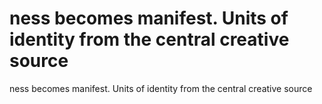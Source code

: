 # ness becomes manifest. Units of identity from the central creative source

ness becomes manifest. Units of identity from the central creative source